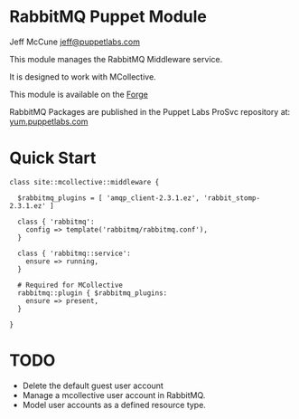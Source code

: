 # RabbitMQ Puppet Module

Jeff McCune <jeff@puppetlabs.com>

This module manages the RabbitMQ Middleware service.

It is designed to work with MCollective.

This module is available on the [Forge](http://forge.puppetlabs.com/)

RabbitMQ Packages are published in the Puppet Labs ProSvc repository at:
[yum.puppetlabs.com](http://yum.puppetlabs.com/prosvc/)

# Quick Start

    class site::mcollective::middleware {

      $rabbitmq_plugins = [ 'amqp_client-2.3.1.ez', 'rabbit_stomp-2.3.1.ez' ]

      class { 'rabbitmq':
        config => template('rabbitmq/rabbitmq.conf'),
      }

      class { 'rabbitmq::service':
        ensure => running,
      }

      # Required for MCollective
      rabbitmq::plugin { $rabbitmq_plugins:
        ensure => present,
      }

    }

# TODO

* Delete the default guest user account
* Manage a mcollective user account in RabbitMQ.
* Model user accounts as a defined resource type.

